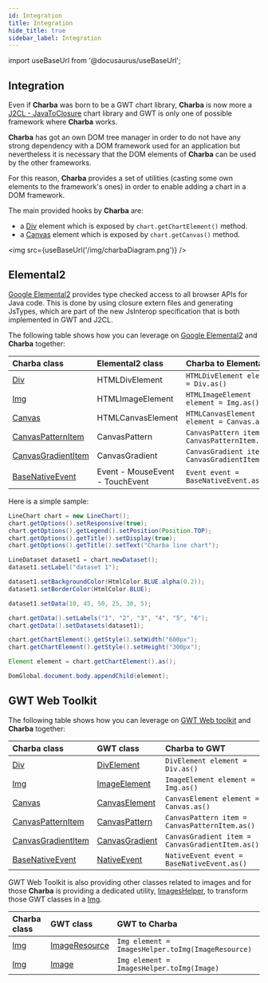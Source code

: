 ```yaml
---
id: Integration
title: Integration
hide_title: true
sidebar_label: Integration
---
```

import useBaseUrl from '@docusaurus/useBaseUrl';

## Integration

Even if **Charba** was born to be a GWT chart library, **Charba** is now more a [J2CL - JavaToClosure](https://github.com/google/j2cl) chart library and GWT is only one of possible framework where **Charba** works. 

**Charba** has got an own DOM tree manager in order to do not have any strong dependency with a DOM framework used for an application but nevertheless it is necessary that the DOM elements of **Charba** can be used by the other frameworks.

For this reason, **Charba** provides a set of utilities (casting some own elements to the framework's ones) in order to enable adding a chart in a DOM framework.

The main provided hooks by **Charba** are:

   * a [Div](https://pepstock-org.github.io/Charba/4.0/org/pepstock/charba/client/dom/elements/Div.html) element which is exposed by `chart.getChartElement()` method.
   * a [Canvas](https://pepstock-org.github.io/Charba/4.0/org/pepstock/charba/client/dom/elements/Canvas.html) element which is exposed by `chart.getCanvas()` method.

<img src={useBaseUrl('/img/charbaDiagram.png')} />

## Elemental2

[Google Elemental2](https://github.com/google/elemental2) provides type checked access to all browser APIs for Java code. This is done by using closure extern files and generating JsTypes, which are part of the new JsInterop specification that is both implemented in GWT and J2CL.

The following table shows how you can leverage on [Google Elemental2](https://github.com/google/elemental2) and **Charba** together:

| Charba class | Elemental2 class | Charba to Elemental2 | Elemental2 to Charba
| :- | :- | :- | :-
| [Div](https://pepstock-org.github.io/Charba/4.0/org/pepstock/charba/client/dom/elements/Div.html)| HTMLDivElement| `HTMLDivElement element = Div.as()` | `Div element = CastHelper.toDiv(HTMLDivElement)`|
| [Img](https://pepstock-org.github.io/Charba/4.0/org/pepstock/charba/client/dom/elements/Img.html)| HTMLImageElement| `HTMLImageElement element = Img.as()` | `Img element = CastHelper.toImg(HTMLImageElement)`|
| [Canvas](https://pepstock-org.github.io/Charba/4.0/org/pepstock/charba/client/dom/elements/Canvas.html)| HTMLCanvasElement| `HTMLCanvasElement element = Canvas.as()` | `Canvas element = CastHelper.toCanvas(HTMLCanvasElement)` |
| [CanvasPatternItem](https://pepstock-org.github.io/Charba/4.0/org/pepstock/charba/client/dom/elements/CanvasPatternItem.html)| CanvasPattern| `CanvasPattern item = CanvasPatternItem.as()` | `CanvasPatternItem item = CastHelper.toPattern(CanvasPattern)`|
| [CanvasGradientItem](https://pepstock-org.github.io/Charba/4.0/org/pepstock/charba/client/dom/elements/CanvasGradientItem.html)| CanvasGradient| `CanvasGradient item = CanvasGradientItem.as()` | `CanvasGradientItem item = CastHelper.toGradient(CanvasGradient)`|
| [BaseNativeEvent](https://pepstock-org.github.io/Charba/4.0/org/pepstock/charba/client/dom/BaseNativeEvent.html)| Event - MouseEvent - TouchEvent| `Event event = BaseNativeEvent.as()` | - |

Here is a simple sample:

```java
LineChart chart = new LineChart();
chart.getOptions().setResponsive(true);
chart.getOptions().getLegend().setPosition(Position.TOP);
chart.getOptions().getTitle().setDisplay(true);
chart.getOptions().getTitle().setText("Charba line chart");

LineDataset dataset1 = chart.newDataset();
dataset1.setLabel("dataset 1");

dataset1.setBackgroundColor(HtmlColor.BLUE.alpha(0.2));
dataset1.setBorderColor(HtmlColor.BLUE);

dataset1.setData(10, 45, 50, 25, 30, 5);

chart.getData().setLabels("1", "2", "3", "4", "5", "6");
chart.getData().setDatasets(dataset1);

chart.getChartElement().getStyle().setWidth("600px");
chart.getChartElement().getStyle().setHeight("300px");

Element element = chart.getChartElement().as();

DomGlobal.document.body.appendChild(element);
```

## GWT Web Toolkit

The following table shows how you can leverage on [GWT Web toolkit](http://www.gwtproject.org/) and **Charba** together:

| Charba class | GWT class | Charba to GWT | GWT to Charba
| :- | :- | :- | :-
| [Div](https://pepstock-org.github.io/Charba/4.0/org/pepstock/charba/client/dom/elements/Div.html)| [DivElement](http://www.gwtproject.org/javadoc/latest/com/google/gwt/dom/client/DivElement.html) | `DivElement element = Div.as()` | `Div element = CastHelper.toDiv(DivElement)`|
| [Img](https://pepstock-org.github.io/Charba/4.0/org/pepstock/charba/client/dom/elements/Img.html)| [ImageElement](http://www.gwtproject.org/javadoc/latest/com/google/gwt/dom/client/ImageElement.html) | `ImageElement element = Img.as()` | `Img element = CastHelper.toImg(ImageElement)`|
| [Canvas](https://pepstock-org.github.io/Charba/4.0/org/pepstock/charba/client/dom/elements/Canvas.html)| [CanvasElement](http://www.gwtproject.org/javadoc/latest/com/google/gwt/dom/client/CanvasElement.html) | `CanvasElement element = Canvas.as()` | `Canvas element = CastHelper.toCanvas(CanvasElement)` |
| [CanvasPatternItem](https://pepstock-org.github.io/Charba/4.0/org/pepstock/charba/client/dom/elements/CanvasPatternItem.html) | [CanvasPattern](http://www.gwtproject.org/javadoc/latest/com/google/gwt/canvas/dom/client/CanvasPattern.html) | `CanvasPattern item = CanvasPatternItem.as()` | `CanvasPatternItem item = CastHelper.toPattern(CanvasPattern)`|
| [CanvasGradientItem](https://pepstock-org.github.io/Charba/4.0/org/pepstock/charba/client/dom/elements/CanvasGradientItem.html) | [CanvasGradient](http://www.gwtproject.org/javadoc/latest/com/google/gwt/canvas/dom/client/CanvasGradient.html) | `CanvasGradient item = CanvasGradientItem.as()` | `CanvasGradientItem item = CastHelper.toGradient(CanvasGradient)`|
| [BaseNativeEvent](https://pepstock-org.github.io/Charba/4.0/org/pepstock/charba/client/dom/BaseNativeEvent.html)| [NativeEvent](http://www.gwtproject.org/javadoc/latest/com/google/gwt/dom/client/NativeEvent.html) | `NativeEvent event = BaseNativeEvent.as()` | - |

GWT Web Toolkit is also providing other classes related to images and for those **Charba** is providing a dedicated utility, [ImagesHelper](https://pepstock-org.github.io/Charba/4.0/org/pepstock/charba/client/gwt/ImagesHelper.html), to transform those GWT classes in a [Img](https://pepstock-org.github.io/Charba/4.0/org/pepstock/charba/client/dom/elements/Img.html).

| Charba class | GWT class | GWT to Charba
| :- | :- | :-
| [Img](https://pepstock-org.github.io/Charba/4.0/org/pepstock/charba/client/dom/elements/Img.html)| [ImageResource](http://www.gwtproject.org/javadoc/latest/com/google/gwt/resources/client/ImageResource.html) | `Img element = ImagesHelper.toImg(ImageResource)`|
| [Img](https://pepstock-org.github.io/Charba/4.0/org/pepstock/charba/client/dom/elements/Img.html)| [Image](http://www.gwtproject.org/javadoc/latest/com/google/gwt/user/client/ui/Image.html) | `Img element = ImagesHelper.toImg(Image)`|
